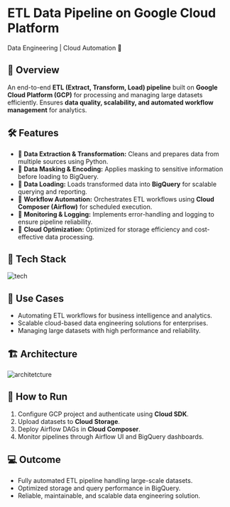 # ETL Data Pipeline on Google Cloud Platform 
Data Engineering | Cloud Automation 🚀

## 🌟 Overview
An end-to-end **ETL (Extract, Transform, Load) pipeline** built on **Google Cloud Platform (GCP)** for processing and managing large datasets efficiently. Ensures **data quality, scalability, and automated workflow management** for analytics.



## 🛠 Features
- 🔹 **Data Extraction & Transformation:** Cleans and prepares data from multiple sources using Python.  
- 🔹 **Data Masking & Encoding:** Applies masking to sensitive information before loading to BigQuery.  
- 🔹 **Data Loading:** Loads transformed data into **BigQuery** for scalable querying and reporting.  
- 🔹 **Workflow Automation:** Orchestrates ETL workflows using **Cloud Composer (Airflow)** for scheduled execution.  
- 🔹 **Monitoring & Logging:** Implements error-handling and logging to ensure pipeline reliability.  
- 🔹 **Cloud Optimization:** Optimized for storage efficiency and cost-effective data processing.

## 🧰 Tech Stack
![tech](https://github.com/user-attachments/assets/f1753ae8-f8f2-4ac3-bd2d-b7c507a6bd9b)


## 🎯 Use Cases
- Automating ETL workflows for business intelligence and analytics.  
- Scalable cloud-based data engineering solutions for enterprises.  
- Managing large datasets with high performance and reliability.

## 🏗 Architecture
![architetcture](https://github.com/user-attachments/assets/e93f3da3-a23d-4f32-9d98-760258c66a89)

## 📌 How to Run
1. Configure GCP project and authenticate using **Cloud SDK**.  
2. Upload datasets to **Cloud Storage**.  
3. Deploy Airflow DAGs in **Cloud Composer**.  
4. Monitor pipelines through Airflow UI and BigQuery dashboards.  

## 💻 Outcome
- Fully automated ETL pipeline handling large-scale datasets.  
- Optimized storage and query performance in BigQuery.  
- Reliable, maintainable, and scalable data engineering solution.
